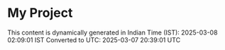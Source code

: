 # My Project

This content is dynamically generated in Indian Time (IST): 2025-03-08 02:09:01 IST
Converted to UTC: 2025-03-07 20:39:01 UTC

